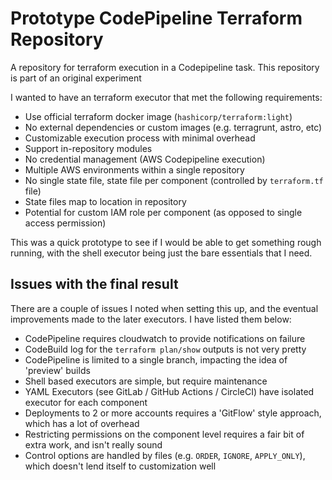 # Prototype CodePipeline Terraform Repository

A repository for terraform execution in a Codepipeline task. This repository is part of an original experiment

I wanted to have an terraform executor that met the following requirements:

- Use official terraform docker image (`hashicorp/terraform:light`)
- No external dependencies or custom images (e.g. terragrunt, astro, etc)
- Customizable execution process with minimal overhead
- Support in-repository modules
- No credential management (AWS Codepipeline execution)
- Multiple AWS environments within a single repository
- No single state file, state file per component (controlled by `terraform.tf` file)
- State files map to location in repository
- Potential for custom IAM role per component (as opposed to single access permission)

This was a quick prototype to see if I would be able to get something rough running, with the shell executor being just the bare essentials that I need.

## Issues with the final result

There are a couple of issues I noted when setting this up, and the eventual improvements made to the later executors. I have listed them below:

- CodePipeline requires cloudwatch to provide notifications on failure
- CodeBuild log for the `terraform plan/show` outputs is not very pretty
- CodePipeline is limited to a single branch, impacting the idea of 'preview' builds
- Shell based executors are simple, but require maintenance
- YAML Executors (see GitLab / GitHub Actions / CircleCI) have isolated executor for each component
- Deployments to 2 or more accounts requires a 'GitFlow' style approach, which has a lot of overhead
- Restricting permissions on the component level requires a fair bit of extra work, and isn't really sound
- Control options are handled by files (e.g. `ORDER`, `IGNORE`, `APPLY_ONLY`), which doesn't lend itself to customization well
